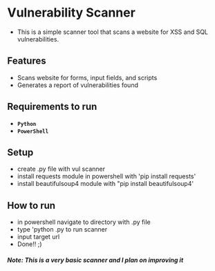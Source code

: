 # Vulnerability Scanner
- This is a simple scanner tool that scans a website for XSS and SQL vulnerabilities.

## Features
- Scans website for forms, input fields, and scripts
- Generates a report of vulnerabilities found

## Requirements to run
- **`Python`**
- **`PowerShell`**

## Setup
- create .py file with vul scanner
- install requests module in powershell with 'pip install requests'
- install beautifulsoup4 module with "pip install beautifulsoup4'

## How to run
- in powershell navigate to directory with .py file 
- type 'python <nameoffile>.py to run scanner
- input target url
- Done!! ;)

##### Note: This is a very basic scanner and I plan on improving it
